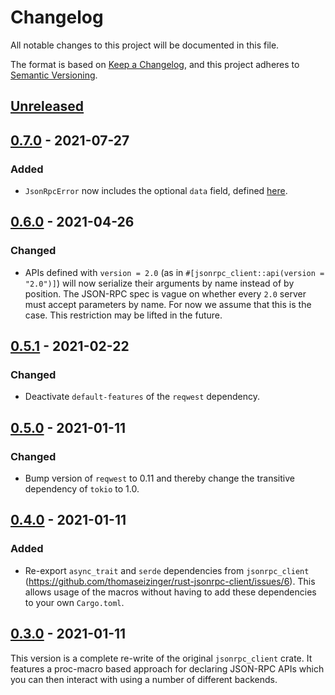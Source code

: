 # Changelog

All notable changes to this project will be documented in this file.

The format is based on [Keep a Changelog](https://keepachangelog.com/en/1.0.0/),
and this project adheres to [Semantic Versioning](https://semver.org/spec/v2.0.0.html).

## [Unreleased]

## [0.7.0] - 2021-07-27

### Added

- `JsonRpcError` now includes the optional `data` field, defined [here](https://www.jsonrpc.org/specification#error_object).

## [0.6.0] - 2021-04-26

### Changed

- APIs defined with `version = 2.0` (as in `#[jsonrpc_client::api(version = "2.0")]`) will now serialize their arguments by name instead of by position.
  The JSON-RPC spec is vague on whether every `2.0` server must accept parameters by name.
  For now we assume that this is the case.
  This restriction may be lifted in the future.

## [0.5.1] - 2021-02-22

### Changed

- Deactivate `default-features` of the `reqwest` dependency.

## [0.5.0] - 2021-01-11

### Changed

- Bump version of `reqwest` to 0.11 and thereby change the transitive dependency of `tokio` to 1.0.

## [0.4.0] - 2021-01-11

### Added

- Re-export `async_trait` and `serde` dependencies from `jsonrpc_client` (<https://github.com/thomaseizinger/rust-jsonrpc-client/issues/6>).
  This allows usage of the macros without having to add these dependencies to your own `Cargo.toml`.

## [0.3.0] - 2021-01-11

This version is a complete re-write of the original `jsonrpc_client` crate.
It features a proc-macro based approach for declaring JSON-RPC APIs which you can then interact with using a number of different backends.

[Unreleased]: https://github.com/thomaseizinger/rust-jsonrpc-client/compare/0.7.0...HEAD
[0.7.0]: https://github.com/thomaseizinger/rust-jsonrpc-client/compare/v0.6.0...0.7.0
[0.6.0]: https://github.com/thomaseizinger/rust-jsonrpc-client/compare/v0.5.1...v0.6.0
[0.5.1]: https://github.com/thomaseizinger/rust-jsonrpc-client/compare/v0.5.0...v0.5.1
[0.5.0]: https://github.com/thomaseizinger/rust-jsonrpc-client/compare/v0.4.0...v0.5.0
[0.4.0]: https://github.com/thomaseizinger/rust-jsonrpc-client/compare/v0.3.0...v0.4.0
[0.3.0]: https://github.com/thomaseizinger/rust-jsonrpc-client/compare/32da264b1fdccf4302dc889ca8b2a407fe5b294f...v0.3.0
